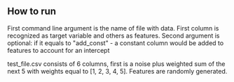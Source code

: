 ## How to run

First command line argument is the name of file with data. First column is recognized as target variable and others as features.
Second argument is optional: if it equals to "add_const" - a constant column would be added to features to account for an intercept

test_file.csv consists of 6 columns, first is a noise plus weighted sum of the next 5 with weights equal to [1, 2, 3, 4, 5]. Features are randomly generated.
